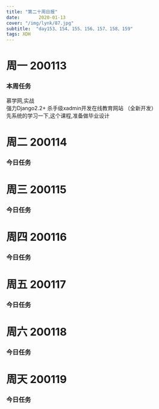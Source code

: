 ```yaml
---  
title: "第二十周日报"   
date:       2020-01-13
cover: "/img/lynk/87.jpg"
subtitle:  "day153、154、155、156、157、158、159"   
tags: XDH    
---  
```












# 周一 200113
### 本周任务
慕学网,实战  
强力Django2.2+ 杀手级xadmin开发在线教育网站 （全新开发）  
先系统的学习一下,这个课程,准备做毕业设计
# 周二 200114
### 今日任务
# 周三 200115
### 今日任务
# 周四 200116
### 今日任务
# 周五 200117
### 今日任务
# 周六 200118
### 今日任务
# 周天 200119
### 今日任务





